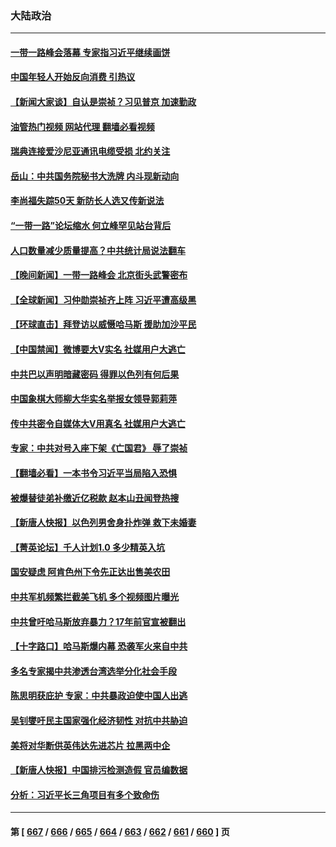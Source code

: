 ### 大陆政治
---
#### [一带一路峰会落幕 专家指习近平继续画饼](../../pages/ncid277/n14097975.md?10190045) 
#### [中国年轻人开始反向消费 引热议](../../pages/ncid277/n14097882.md?10190045) 
#### [【新闻大家谈】自认是崇祯？习见普京 加速勤政](../../pages/ncid277/n14097977.md?10190045) 
#### [油管热门视频 网站代理 翻墙必看视频](http://138.2.39.72:81/youtube.html?epic-marker?10190045)
#### [瑞典连接爱沙尼亚通讯电缆受损 北约关注](../../pages/ncid277/n14097984.md?10190045) 
#### [岳山：中共国务院秘书大洗牌 内斗现新动向](../../pages/ncid277/n14097771.md?10190045) 
#### [李尚福失踪50天 新防长人选又传新说法](../../pages/ncid277/n14097640.md?10190045) 
#### [“一带一路”论坛缩水 何立峰罕见站台背后](../../pages/ncid277/n14097710.md?10190045) 
#### [人口数量减少质量提高？中共统计局说法翻车](../../pages/ncid277/n14097858.md?10190045) 
#### [【晚间新闻】一带一路峰会 北京街头武警密布](../../pages/ncid277/n14097778.md?10190045) 
#### [【全球新闻】习仲勋崇祯齐上阵 习近平遭高级黑](../../pages/ncid277/n14097779.md?10190045) 
#### [【环球直击】拜登访以威慑哈马斯 援助加沙平民](../../pages/ncid277/n14096941.md?10190045) 
#### [【中国禁闻】微博要大V实名 社媒用户大逃亡](../../pages/ncid277/n14096952.md?10190045) 
#### [中共巴以声明暗藏密码 得罪以色列有何后果](../../pages/ncid277/n14097496.md?10190045) 
#### [中国象棋大师柳大华实名举报女领导郭莉萍](../../pages/ncid277/n14097718.md?10190045) 
#### [传中共密令自媒体大V用真名 社媒用户大逃亡](../../pages/ncid277/n14096912.md?10190045) 
#### [专家：中共对号入座下架《亡国君》 辱了崇祯](../../pages/ncid277/n14097512.md?10190045) 
#### [【翻墙必看】一本书令习近平当局陷入恐惧](../../pages/ncid277/n14097551.md?10190045) 
#### [被爆替徒弟补缴近亿税款 赵本山丑闻登热搜](../../pages/ncid277/n14097462.md?10190045) 
#### [【新唐人快报】以色列男舍身扑炸弹 救下未婚妻](../../pages/ncid277/n14097480.md?10190045) 
#### [【菁英论坛】千人计划1.0 多少精英入坑](../../pages/ncid277/n14097406.md?10190045) 
#### [国安疑虑 阿肯色州下令先正达出售美农田](../../pages/ncid277/n14097391.md?10190045) 
#### [中共军机频繁拦截美飞机 多个视频图片曝光](../../pages/ncid277/n14097335.md?10190045) 
#### [中共曾吁哈马斯放弃暴力？17年前官宣被翻出](../../pages/ncid277/n14097345.md?10190045) 
#### [【十字路口】哈马斯爆内幕 恐袭军火来自中共](../../pages/ncid277/n14097177.md?10190045) 
#### [多名专家揭中共渗透台湾选举分化社会手段](../../pages/ncid277/n14097236.md?10190045) 
#### [陈思明获庇护 专家：中共暴政迫使中国人出逃](../../pages/ncid277/n14096977.md?10190045) 
#### [吴钊燮吁民主国家强化经济韧性 对抗中共胁迫](../../pages/ncid277/n14097238.md?10190045) 
#### [美将对华断供英伟达先进芯片 拉黑两中企](../../pages/ncid277/n14097237.md?10190045) 
#### [【新唐人快报】中国排污检测造假 官员编数据](../../pages/ncid277/n14096748.md?10190045) 
#### [分析：习近平长三角项目有多个致命伤](../../pages/ncid277/n14096938.md?10190045) 

---
#### 第 [ [667](./667.md?10190045) / [666](./666.md?10190045) / [665](./665.md?10190045) / [664](./664.md?10190045) / [663](./663.md?10190045) / [662](./662.md?10190045) / [661](./661.md?10190045) / [660](./660.md?10190045) ] 页

